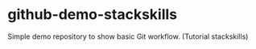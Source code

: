 # github-demo-stackskills
Simple demo repository to show basic Git workflow. (Tutorial stackskills)

